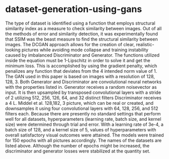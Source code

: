 # dataset-generation-using-gans
The type of dataset is identified using a function that employs structural similarity index as a measure to check similarity between images. Out of all the methods of error and similarity detection, it was experimentally found that SSIM was the beast measure to find the structural similarity between images. The DCGAN approach allows for the creation of clear, realistic-looking pictures while avoiding mode collapse and training instability caused by imbalanced Discriminator and Generator. The functions utilized inside the equation must be 1-Lipschitz in order to solve it and get the minimum loss. This is accomplished by using the gradient penalty, which penalizes any function that deviates from the 4 intended norm value of 1. The GAN used in this paper is based on images with a resolution of 128, 128, 3. Both Generator and Discriminator are convolutional neural networks with the properties listed in. Generator receives a random noisevector as input. It is then upsampled by transposed convolutional layers with a stride of 2 utilizing 512, 256, 126, 64, and 32 distinct filters Discriminator receives a 4 L. Middel et al. 128,182, 3 picture, which can be real or created, and downsamples it using four convolutional layers with 64, 128, 256, and 512 filters each. Because there are presently no standard settings that perform well for all datasets, hyperparameters (learning rate, batch size, and kernel size) were determined through trial and error. With a learning rate of 3e-4, a batch size of 128, and a kernel size of 5, values of hyperparameters with overall satisfactory visual outcomes were attained. The models were trained for 150 epochs with all pictures accordingly. The names of the datasets are listed above. Although the number of epochs might be increased, the discriminator and generator losses were stabilized at the quantity set.
